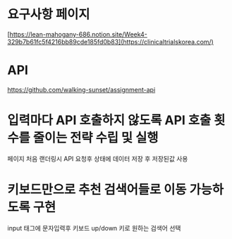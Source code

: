 # 요구사항 페이지
[https://lean-mahogany-686.notion.site/Week4-329b7b61fc5f4216bb89cde185fd0b83](https://clinicaltrialskorea.com/)
# API
https://github.com/walking-sunset/assignment-api
# 입력마다 API 호출하지 않도록 API 호출 횟수를 줄이는 전략 수립 및 실행
페이지 처음 랜더링시 API 요청후 상태에 데이터 저장 후 저장된값 사용

# 키보드만으로 추천 검색어들로 이동 가능하도록 구현
input 태그에 문자입력후 키보드 up/down 키로 원하는 검색어 선택
